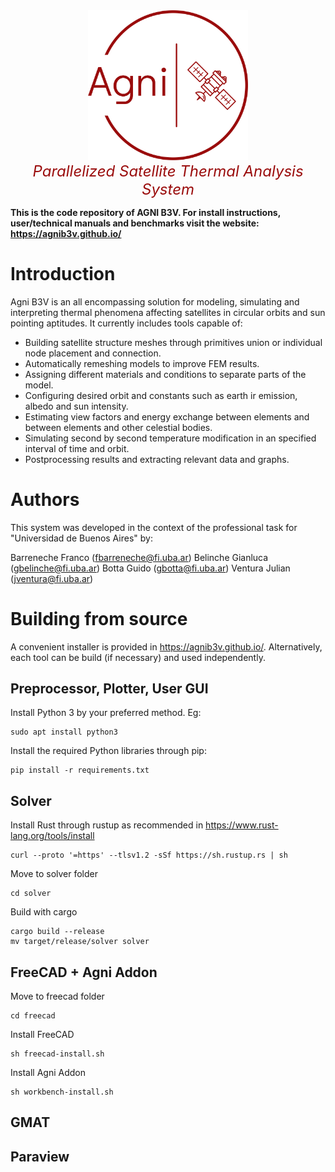 

<center><img src="./user-gui/public/icons/agni.png" width=256></center>

<center><font color="#9A0C0C" size=5><i>Parallelized Satellite Thermal Analysis System</i></font></center>



**This is the code repository of AGNI B3V. For install instructions, user/technical manuals and benchmarks  visit the website: https://agnib3v.github.io/**



# Introduction

Agni B3V is an all encompassing solution for modeling, simulating and interpreting thermal phenomena affecting satellites in circular orbits and sun pointing aptitudes. It currently includes tools capable of:

* Building satellite structure meshes through primitives union or individual node placement and connection.
* Automatically remeshing models to improve FEM results.
* Assigning different materials and conditions to separate parts of the model.
* Configuring desired orbit and constants such as earth ir emission, albedo and sun intensity.
* Estimating view factors and energy exchange between elements and between elements and other celestial bodies.
* Simulating second by second temperature modification in an specified interval of time and orbit.
* Postprocessing results and extracting relevant data and graphs.



# Authors

This system was developed in the context of the professional task for "Universidad de Buenos Aires" by:

Barreneche Franco  (fbarreneche@fi.uba.ar)
Belinche Gianluca (gbelinche@fi.uba.ar) 
Botta Guido (gbotta@fi.uba.ar)
Ventura Julian (jventura@fi.uba.ar)



# Building from source

A convenient installer is provided in https://agnib3v.github.io/. Alternatively, each tool can be build (if necessary) and used independently.



## Preprocessor, Plotter, User GUI

Install Python 3 by your preferred method. Eg:

```
sudo apt install python3
```

Install the required Python libraries through pip:

```
pip install -r requirements.txt
```



## Solver

Install Rust through rustup as recommended in https://www.rust-lang.org/tools/install

```
curl --proto '=https' --tlsv1.2 -sSf https://sh.rustup.rs | sh
```

Move to solver folder

```
cd solver
```

Build with cargo

```
cargo build --release
mv target/release/solver solver
```



## FreeCAD  + Agni Addon

Move to freecad folder

```
cd freecad
```

Install FreeCAD

```
sh freecad-install.sh
```

Install Agni Addon

```
sh workbench-install.sh
```



## GMAT



## Paraview

